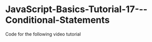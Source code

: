 JavaScript-Basics-Tutorial-17---Conditional-Statements
======================================================

Code for the following video tutorial 
